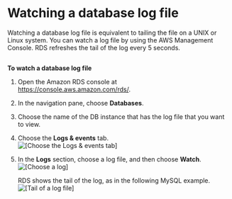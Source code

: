 # Watching a database log file<a name="USER_LogAccess.Procedural.Watching"></a>

Watching a database log file is equivalent to tailing the file on a UNIX or Linux system\. You can watch a log file by using the AWS Management Console\. RDS refreshes the tail of the log every 5 seconds\.

## <a name="USER_LogAccess.Procedural.Watching.CON"></a>

**To watch a database log file**

1. Open the Amazon RDS console at [https://console\.aws\.amazon\.com/rds/](https://console.aws.amazon.com/rds/)\.

1. In the navigation pane, choose **Databases**\.

1. Choose the name of the DB instance that has the log file that you want to view\.

1. Choose the **Logs & events** tab\.  
![\[Choose the Logs & events tab\]](http://docs.aws.amazon.com/AmazonRDS/latest/UserGuide/images/Monitoring_logsEvents.png)

1. In the **Logs** section, choose a log file, and then choose **Watch**\.  
![\[Choose a log\]](http://docs.aws.amazon.com/AmazonRDS/latest/UserGuide/images/Monitoring_LogsEvents_watch.png)

   RDS shows the tail of the log, as in the following MySQL example\.  
![\[Tail of a log file\]](http://docs.aws.amazon.com/AmazonRDS/latest/UserGuide/images/Monitoring_LogsEvents_watch_content.png)